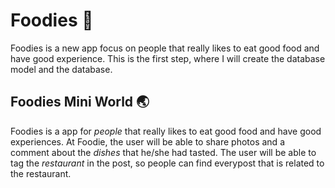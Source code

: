 # Foodies :ramen:
Foodies is a new app focus on people that really likes to eat good food and have good experience. This is the first step, where I will create the database model and the database.

## Foodies Mini World :earth_asia:
Foodies is a app for *people* that really likes to eat good food and have good experiences. At Foodie, the user will be able to share photos and a comment about the *dishes* that he/she had tasted. The user will be able to tag the *restaurant* in the post, so people can find everypost that is related to the restaurant.

<img src=""/>
